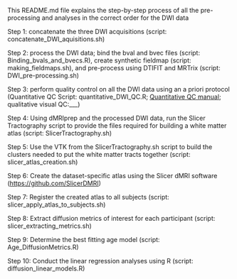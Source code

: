 This README.md file explains the step-by-step process of all the pre-processing and analyses in the correct order for the DWI data

Step 1: concatenate the three DWI acquisitions (script: concatenate_DWI_aquisitions.sh)

Step 2: process the DWI data; bind the bval and bvec files (script: Binding_bvals_and_bvecs.R), create synthetic fieldmap (script: making_fieldmaps.sh), and pre-process using DTIFIT and MRTrix (script: DWI_pre-processing.sh)

Step 3: perform quality control on all the DWI data using an a priori protocol (Quantitative QC Script: quantitative_DWI_QC.R; [Quantitative QC manual](https://htmlpreview.github.io/?https://github.com/hajernakua/cortico-amygdalar2019/blob/master/DWI_Analysis/DWI-Quant-QC-Manual.html); qualitative visual QC:___)

Step 4: Using dMRIprep and the processed DWI data, run the Slicer Tractography script to provide the files required for building a white matter atlas (script: SlicerTractography.sh)

Step 5: Use the VTK from the SlicerTractography.sh script to build the clusters needed to put the white matter tracts together (script: slicer_atlas_creation.sh)

Step 6: Create the dataset-specific atlas using the Slicer dMRI software (https://github.com/SlicerDMRI)

Step 7: Register the created atlas to all subjects (script: slicer_apply_atlas_to_subjects.sh)

Step 8: Extract diffusion metrics of interest for each participant (script: slicer_extracting_metrics.sh)

Step 9: Determine the best fitting age model (script: Age_DiffusionMetrics.R)

Step 10: Conduct the linear regression analyses using R (script: diffusion_linear_models.R)

